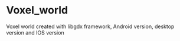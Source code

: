 Voxel_world
===========

Voxel world created with libgdx framework, Android version, desktop version and IOS version
